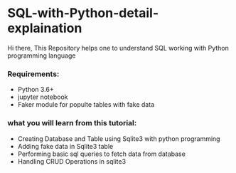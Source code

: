 # SQL-with-Python-detail-explaination
Hi there,
This Repository helps one to understand SQL working with Python programming language 
<h3>Requirements:</h3>
<ul>
	<li>Python 3.6+</li>
	<li>jupyter notebook</li>
	<li>Faker module for populte tables with fake data </li>
</ul>
<h3>what you will learn from this tutorial:</h3>
 
<ul>
	<li>Creating Database and Table using Sqlite3 with python programming</li>
	<li>Adding fake data in Sqlite3 table</li>
  <li>Performing basic sql queries to fetch data from database </li>
	<li>Handling CRUD Operations in sqlite3</li>
</ul>
